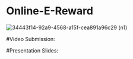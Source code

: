# Online-E-Reward
![34443f14-92a9-4568-a15f-cea891a96c29 (n1)](https://user-images.githubusercontent.com/81191657/202991239-7d3725f6-7046-4a68-b8cb-93ee5a2fe292.png)

#Video Submission:


#Presentation Slides:
